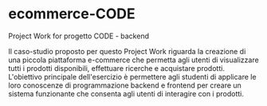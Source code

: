 # ecommerce-CODE

Project Work for progetto CODE - backend 

Il caso-studio proposto per questo Project Work riguarda la creazione di una piccola piattaforma e-commerce che permetta agli utenti di visualizzare tutti i prodotti disponibili, effettuare ricerche e acquistare prodotti. L'obiettivo principale dell'esercizio è permettere agli studenti di applicare le loro conoscenze di programmazione backend e frontend per creare un sistema funzionante che consenta agli utenti di interagire con i prodotti.
